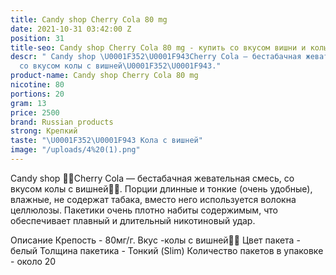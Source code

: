 ```yaml
---
title: Candy shop Cherry Cola 80 mg
date: 2021-10-31 03:42:00 Z
position: 31
title-seo: Candy shop Cherry Cola 80 mg - купить со вкусом вишни и колы в Казахстане
descr: " Candy shop \U0001F352\U0001F943Cherry Cola — бестабачная жевательная смесь,
  со вкусом колы с вишней\U0001F352\U0001F943."
product-name: Candy shop Cherry Cola 80 mg
nicotine: 80
portions: 20
gram: 13
price: 2500
brand: Russian products
strong: Крепкий
taste: "\U0001F352\U0001F943 Кола с вишней"
image: "/uploads/4%20(1).png"
---
```


Candy shop 🍒🥃Cherry Cola — бестабачная жевательная смесь, со вкусом колы с вишней🍒🥃. Порции длинные и тонкие (очень удобные), влажные, не содержат табака, вместо него используется волокна целлюлозы. Пакетики очень плотно набиты содержимым, что обеспечивает плавный и длительный никотиновый удар. 


Описание
Крепость - 80мг/г. Вкус -колы с вишней🍒🥃 Цвет пакета - белый Толщина пакетика - Тонкий (Slim) Количество пакетов в упаковке - около 20